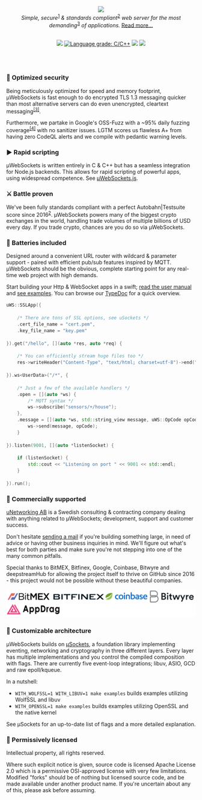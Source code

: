 
<div align="center">
<img src="https://raw.githubusercontent.com/uNetworking/uWebSockets/master/misc/logo.svg" height="180" /><br>
<i>Simple, secure</i><sup><a href="https://github.com/uNetworking/uWebSockets/tree/master/fuzzing#fuzz-testing-of-various-parsers-and-mocked-examples">1</a></sup><i> & standards compliant</i><sup><a href="https://unetworking.github.io/uWebSockets.js/report.pdf">2</a></sup><i> web server for the most demanding</i><sup><a href="https://github.com/uNetworking/uWebSockets/tree/master/benchmarks#benchmark-driven-development">3</a></sup><i> of applications.</i> <a href="https://github.com/uNetworking/uWebSockets/blob/master/misc/READMORE.md">Read more...</a>
<br><br>

<a href="https://github.com/uNetworking/uWebSockets/releases"><img src="https://img.shields.io/github/v/release/uNetworking/uWebSockets"></a> <a href="https://lgtm.com/projects/g/uNetworking/uWebSockets/context:cpp"><img alt="Language grade: C/C++" src="https://img.shields.io/lgtm/grade/cpp/g/uNetworking/uWebSockets.svg?logo=lgtm&logoWidth=18"/></a> <a href="https://bugs.chromium.org/p/oss-fuzz/issues/list?sort=-opened&can=1&q=proj:uwebsockets"><img src="https://oss-fuzz-build-logs.storage.googleapis.com/badges/uwebsockets.svg" /></a> <img src="https://img.shields.io/badge/downloads-65%20million-pink" />

</div>
<br><br>

### :closed_lock_with_key: Optimized security
Being meticulously optimized for speed and memory footprint, µWebSockets is fast enough to do encrypted TLS 1.3 messaging quicker than most alternative servers can do even unencrypted, cleartext messaging<sup><a href="https://github.com/uNetworking/uWebSockets/tree/master/benchmarks#benchmark-driven-development">[3]</a></sup>.

Furthermore, we partake in Google's OSS-Fuzz with a ~95% daily fuzzing coverage<sup><a href="https://github.com/uNetworking/uWebSockets/blob/master/misc/Screenshot_20210915-004009.png?raw=true">[4]</a></sup> with no sanitizer issues. LGTM scores us flawless A+ from having zero CodeQL alerts and we compile with pedantic warning levels.


### :arrow_forward: Rapid scripting
µWebSockets is written entirely in C & C++ but has a seamless integration for Node.js backends. This allows for rapid scripting of powerful apps, using widespread competence. See <a href="https://github.com/uNetworking/uWebSockets.js">µWebSockets.js</a>.

### :crossed_swords: Battle proven
We've been fully standards compliant with a perfect Autobahn|Testsuite score since 2016<sup><a href="https://unetworking.github.io/uWebSockets.js/report.pdf">2</a></sup>. µWebSockets powers many of the biggest crypto exchanges in the world, handling trade volumes of multiple billions of USD every day. If you trade crypto, chances are you do so via µWebSockets.

### :battery: Batteries included
Designed around a convenient URL router with wildcard & parameter support - paired with efficient pub/sub features inspired by MQTT. µWebSockets should be the obvious, complete starting point for any real-time web project with high demands.

Start building your Http & WebSocket apps in a swift; <a href="https://github.com/uNetworking/uWebSockets/blob/master/misc/READMORE.md">read the user manual</a> and <a href="https://github.com/uNetworking/uWebSockets/tree/master/examples">see examples</a>. You can browse our <a href="https://unetworking.github.io/uWebSockets.js/generated/">TypeDoc</a> for a quick overview.

```c++
uWS::SSLApp({

    /* There are tons of SSL options, see uSockets */
    .cert_file_name = "cert.pem",
    .key_file_name = "key.pem"
    
}).get("/hello", [](auto *res, auto *req) {

    /* You can efficiently stream huge files too */
    res->writeHeader("Content-Type", "text/html; charset=utf-8")->end("Hello HTTP!");
    
}).ws<UserData>("/*", {

    /* Just a few of the available handlers */
    .open = [](auto *ws) {
        /* MQTT syntax */
        ws->subscribe("sensors/+/house");
    },
    .message = [](auto *ws, std::string_view message, uWS::OpCode opCode) {
        ws->send(message, opCode);
    }
    
}).listen(9001, [](auto *listenSocket) {

    if (listenSocket) {
        std::cout << "Listening on port " << 9001 << std::endl;
    }
    
}).run();
```
### :briefcase: Commercially supported
<a href="https://github.com/uNetworking">uNetworking AB</a> is a Swedish consulting & contracting company dealing with anything related to µWebSockets; development, support and customer success.

Don't hesitate <a href="mailto:alexhultman@gmail.com">sending a mail</a> if you're building something large, in need of advice or having other business inquiries in mind. We'll figure out what's best for both parties and make sure you're not stepping into one of the many common pitfalls.

Special thanks to BitMEX, Bitfinex, Google, Coinbase, Bitwyre and deepstreamHub for allowing the project itself to thrive on GitHub since 2016 - this project would not be possible without these beautiful companies.

<img src="https://github.com/uNetworking/uWebSockets/raw/master/misc/2018.png" />

### :wrench: Customizable architecture
µWebSockets builds on <a href="https://github.com/uNetworking/uSockets">µSockets</a>, a foundation library implementing eventing, networking and cryptography in three different layers. Every layer has multiple implementations and you control the compiled composition with flags. There are currently five event-loop integrations; libuv, ASIO, GCD and raw epoll/kqueue.

In a nutshell:

* `WITH_WOLFSSL=1 WITH_LIBUV=1 make examples` builds examples utilizing WolfSSL and libuv
* `WITH_OPENSSL=1 make examples` builds examples utilizing OpenSSL and the native kernel

See µSockets for an up-to-date list of flags and a more detailed explanation.

### :handshake: Permissively licensed
Intellectual property, all rights reserved.

Where such explicit notice is given, source code is licensed Apache License 2.0 which is a permissive OSI-approved license with very few limitations. Modified "forks" should be of nothing but licensed source code, and be made available under another product name. If you're uncertain about any of this, please ask before assuming.
